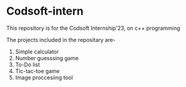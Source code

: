 # Codsoft-intern
This repository is for the Codsoft Internship'23, on c++ programming 

The projects included in the repositary are-
1) Simple calculator
2) Number guesssing game
3) To-Do list
4) Tic-tac-toe game
5) Image proccesiing tool

